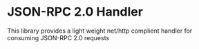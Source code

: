 # JSON-RPC 2.0 Handler
This library provides a light weight net/http complient handler for consuming JSON-RPC 2.0 requests
